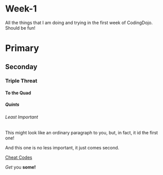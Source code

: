 # Week-1
All the things that I am doing and trying in the first week of CodingDojo. Should be fun!
<!DOCTYPE html>
<html lang="en">
<head>
    <meta charset="UTF-8">
    <meta http-equiv="X-UA-Compatible" content="IE=edge">
    <meta name="viewport" content="width=device-width, initial-scale=1.0">
    <title>Testing</title>
</head>
<body>
   <h1>Primary</h1> 
   <h2>Seconday</h2>
   <h3>Triple Threat</h3>
   <h4>To the Quad</h4>
   <h5>Quints</h5>
   <h6>Least Important</h6>
    <p>This might look like an ordinary paragraph to you, but, in fact, it id the first one!</p>
    <p>And this one is no less important, it just comes second.</p>
    <a href="https://www.w3schools.com/html/html_lists.asp">Cheat Codes</a>
    <p><em>Get</em> you <strong>some!</strong></p>
</body>
</html>
